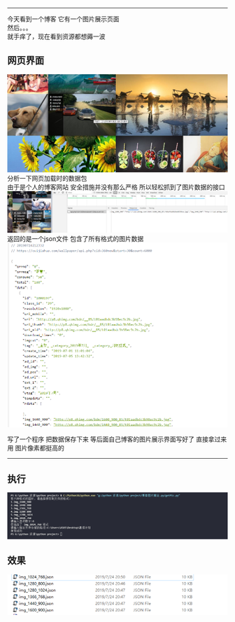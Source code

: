 ***
今天看到一个博客 它有一个图片展示页面  
然后。。。  
就手痒了，现在看到资源都想薅一波  
## 网页界面  
![](img/5.jpeg)  
分析一下网页加载时的数据包  
由于是个人的博客网站  安全措施并没有那么严格 所以轻松抓到了图片数据的接口
![](img/4.jpeg)  
返回的是一个json文件 包含了所有格式的图片数据  
![](img/3.png)  

写了一个程序 把数据保存下来 等后面自己博客的图片展示界面写好了 直接拿过来用 图片像素都挺高的  
***
## 执行  
![](img/2.png)  
## 效果  
![](img/1.png)  
